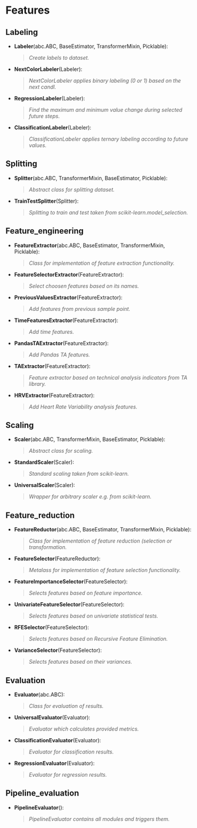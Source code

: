 # Features

## Labeling
- **Labeler**(abc.ABC, BaseEstimator, TransformerMixin, Picklable):
	> _Create labels to dataset._
- **NextColorLabeler**(Labeler):
	> _NextColorLabeler applies binary labeling (0 or 1) based on the next candl._
- **RegressionLabeler**(Labeler):
	> _Find the maximum and minimum value change during selected future steps._
- **ClassificationLabeler**(Labeler):
	> _ClassificationLabeler applies ternary labeling according to future values._

## Splitting
- **Splitter**(abc.ABC, TransformerMixin, BaseEstimator, Picklable):
	> _Abstract class for splitting dataset._
- **TrainTestSplitter**(Splitter):
	> _Splitting to train and test taken from scikit-learn.model_selection._

## Feature_engineering
- **FeatureExtractor**(abc.ABC, BaseEstimator, TransformerMixin, Picklable):
	> _Class for implementation of feature extraction functionality._
- **FeatureSelectorExtractor**(FeatureExtractor):
	> _Select choosen features based on its names._
- **PreviousValuesExtractor**(FeatureExtractor):
	> _Add features from previous sample point._
- **TimeFeaturesExtractor**(FeatureExtractor):
	> _Add time features._
- **PandasTAExtractor**(FeatureExtractor):
	> _Add Pandas TA features._
- **TAExtractor**(FeatureExtractor):
	> _Feature extractor based on technical analysis indicators from TA library._
- **HRVExtractor**(FeatureExtractor):
	> _Add Heart Rate Variability analysis features._

## Scaling
- **Scaler**(abc.ABC, TransformerMixin, BaseEstimator, Picklable):
	> _Abstract class for scaling._
- **StandardScaler**(Scaler):
	> _Standard scaling taken from scikit-learn._
- **UniversalScaler**(Scaler):
	> _Wrapper for arbitrary scaler e.g. from scikit-learn._

## Feature_reduction
- **FeatureReductor**(abc.ABC, BaseEstimator, TransformerMixin, Picklable):
	> _Class for implementation of feature reduction (selection or transformation._
- **FeatureSelector**(FeatureReductor):
	> _Metalass for implementation of feature selection functionality._
- **FeatureImportanceSelector**(FeatureSelector):
	> _Selects features based on feature importance._
- **UnivariateFeatureSelector**(FeatureSelector):
	> _Selects features based on univariate statistical tests._
- **RFESelector**(FeatureSelector):
	> _Selects features based on Recursive Feature Elimination._
- **VarianceSelector**(FeatureSelector):
	> _Selects features based on their variances._

## Evaluation
- **Evaluator**(abc.ABC):
	> _Class for evaluation of results._
- **UniversalEvaluator**(Evaluator):
	> _Evaluator which calculates provided metrics._
- **ClassificationEvaluator**(Evaluator):
	> _Evaluator for classification results._
- **RegressionEvaluator**(Evaluator): 
	> _Evaluator for regression results._

## Pipeline_evaluation
- **PipelineEvaluator**():
	> _PipelineEvaluator contains all modules and triggers them._